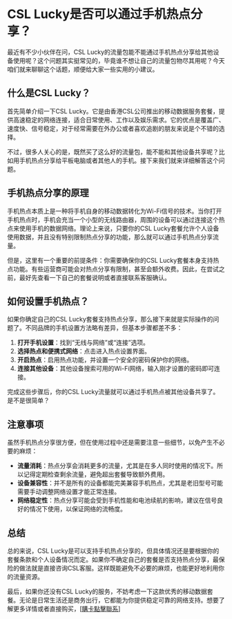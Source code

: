 # CSL Lucky是否可以通过手机热点分享？

最近有不少小伙伴在问，CSL Lucky的流量包能不能通过手机热点分享给其他设备使用呢？这个问题其实挺常见的，毕竟谁不想让自己的流量包物尽其用呢？今天咱们就来聊聊这个话题，顺便给大家一些实用的小建议。

## 什么是CSL Lucky？

首先简单介绍一下CSL Lucky。它是由香港CSL公司推出的移动数据服务套餐，提供高速稳定的网络连接，适合日常使用、工作以及娱乐需求。它的优点是覆盖广、速度快、信号稳定，对于经常需要在外办公或者喜欢追剧的朋友来说是个不错的选择。

不过，很多人关心的是，既然买了这么好的流量包，能不能和其他设备共享呢？比如用手机热点分享给平板电脑或者其他人的手机。接下来我们就来详细解答这个问题。

## 手机热点分享的原理

手机热点本质上是一种将手机自身的移动数据转化为Wi-Fi信号的技术。当你打开手机热点时，手机会充当一个小型的无线路由器，周围的设备可以通过连接这个热点来使用手机的数据网络。理论上来说，只要你的CSL Lucky套餐允许个人设备使用数据，并且没有特别限制热点分享的功能，那么就可以通过手机热点分享流量。

但是，这里有一个重要的前提条件：你需要确保你的CSL Lucky套餐本身支持热点功能。有些运营商可能会对热点分享有限制，甚至会额外收费。因此，在尝试之前，最好先查看一下自己的套餐说明或者直接联系客服确认。

## 如何设置手机热点？

如果你确定自己的CSL Lucky套餐支持热点分享，那么接下来就是实际操作的问题了。不同品牌的手机设置方法略有差异，但基本步骤都差不多：

1. **打开手机设置**：找到“无线与网络”或“连接”选项。
2. **选择热点和便携式网络**：点击进入热点设置界面。
3. **开启热点**：启用热点功能，并设置一个安全的密码保护你的网络。
4. **连接其他设备**：其他设备搜索可用的Wi-Fi网络，输入刚才设置的密码即可连接。

完成这些步骤后，你的CSL Lucky流量就可以通过手机热点被其他设备共享了。是不是很简单？

## 注意事项

虽然手机热点分享很方便，但在使用过程中还是需要注意一些细节，以免产生不必要的麻烦：

- **流量消耗**：热点分享会消耗更多的流量，尤其是在多人同时使用的情况下。所以记得定期检查剩余流量，避免超出套餐导致额外费用。
- **设备兼容性**：并不是所有的设备都能完美兼容手机热点，尤其是老旧型号可能需要手动调整网络设置才能正常连接。
- **网络稳定性**：热点分享可能会受到手机性能和电池续航的影响，建议在信号良好的情况下使用，以保证网络的流畅度。

## 总结

总的来说，CSL Lucky是可以支持手机热点分享的，但具体情况还是要根据你的套餐条款和个人设备情况而定。如果你不确定自己的套餐是否支持热点分享，最保险的做法就是直接咨询CSL客服。这样既能避免不必要的麻烦，也能更好地利用你的流量资源。

最后，如果你还没有CSL Lucky的服务，不妨考虑一下这款优秀的移动数据套餐。无论是日常生活还是商务出行，它都能为你提供稳定可靠的网络支持。想要了解更多详情或者直接购买，[[購卡點擊聯系](https://t.me/s/esim1088)]